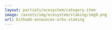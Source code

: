 ```yaml
---
layout: partials/ecosystem/category-item
image: /assets/img/ecosystem/staking/img9.png
url: bithumb-announces-orbs-staking
---
```

